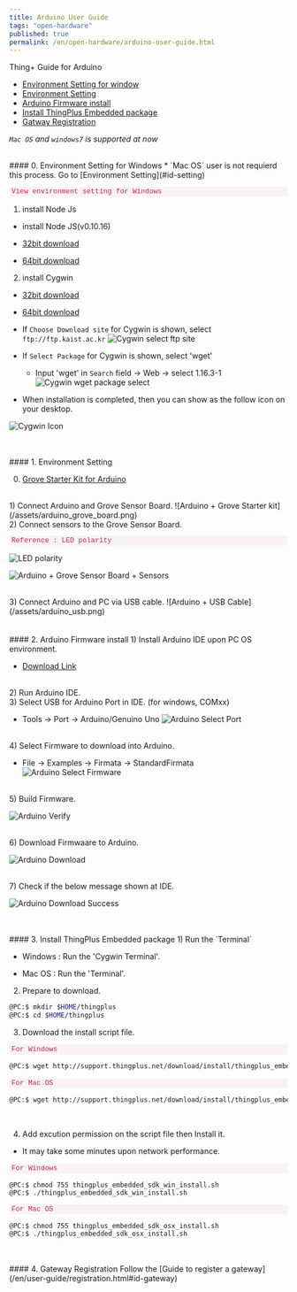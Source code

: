 ```yaml
---
title: Arduino User Guide
tags: "open-hardware"
published: true
permalink: /en/open-hardware/arduino-user-guide.html
---
```


Thing+ Guide for Arduino<br/>
<div id='win-setting'></div>

* [Environment Setting for window](#win-setting)
* [Environment Setting](#id-setting)
* [Arduino Firmware install](#id-firmware)
* [Install ThingPlus Embedded package](#id-package)
* [Gatway Registration](#id-register)

_`Mac OS` and `windows7` is supported at now_

<br/>
#### 0. Environment Setting for Windows 
* `Mac OS` user is not requierd this process. Go to [Environment Setting](#id-setting)

<p class="dwExpand" style="color:#c7254e; background-color:#f9f2f4; border-radius:4px; padding: 2px 4px; font-size: 90%; font-family: Menlo,Monaco,Consolas,Courier New,monospace;"> View environment setting for Windows</p>


1) install Node Js
- install Node JS(v0.10.16)

- <a href="https://nodejs.org/dist/v0.10.16/node-v0.10.16-x86.msi" target="_blank"> 32bit download</a>
- <a href="https://nodejs.org/dist/v0.10.16/x64/node-v0.10.16-x64.msi" target="_blank"> 64bit download</a>

2) install Cygwin 

- <a href="https://cygwin.com/setup-x86.exe" target="_blank"> 32bit download</a>
- <a href="https://cygwin.com/setup-x86_64.exe" target="_blank"> 64bit download</a>

- If `Choose Download site` for Cygwin is shown, select `ftp://ftp.kaist.ac.kr`
![Cygwin select ftp site](/assets/cygwin_site_select.png)

- If `Select Package` for Cygwin is shown, select 'wget'

  - Input 'wget' in `Search` field -> Web -> select 1.16.3-1 
![Cygwin wget package select](/assets/cygwin_wget.png)


- When installation is completed, then you can show as the follow icon on your desktop.

![Cygwin Icon](/assets/cygwin_icon.png)

<p class="dwExpand2"></p>


<div id='id-setting'></div>
<br/><br/>
#### 1. Environment Setting

0) <a href="http://www.seeedstudio.com/depot/Grove-Starter-Kit-for-Arduino-p-1855.html" target="_blank">Grove Starter Kit for Arduino</a>

<br/>
1) Connect Arduino and Grove Sensor Board.
![Arduino + Grove Starter kit](/assets/arduino_grove_board.png)

<br/>
2) Connect sensors to the Grove Sensor Board.<br/>

<p class="dwExpand" style="color:#c7254e; background-color:#f9f2f4; border-radius:4px; padding: 2px 4px; font-size: 90%; font-family: Menlo,Monaco,Consolas,Courier New,monospace;"> Reference : LED polarity</p>

![LED polarity](/assets/led.png)

<div class="dwExpand2"></div>

![Arduino + Grove Sensor Board + Sensors](/assets/arduino_sensors.png)

<br/>
3) Connect Arduino and PC via USB cable.
![Arduino + USB Cable](/assets/arduino_usb.png)

<div id='id-firmware'></div>
<br/><br/>
#### 2. Arduino Firmware install
1) Install Arduino IDE upon PC OS environment.

   - <a href="https://www.arduino.cc/en/Main/Software" target="_blank">Download Link</a>

<br/>
2) Run Arduino IDE.


<br/>
3) Select USB for Arduino Port in IDE. (for windows, COMxx)

   - Tools -> Port -> Arduino/Genuino Uno
![Arduino Select Port](/assets/arduino_ide_select_port.png)

<br/>
4) Select Firmware to download into Arduino.

   - File -> Examples -> Firmata -> StandardFirmata
![Arduino Select Firmware](/assets/arduino_ide_select_firmare.png)

<br/>
5) Build Firmware.

![Arduino Verify](/assets/arduino_ide_verify.png)

<br/>
6) Download Firmwaare to Arduino.

![Arduino Download](/assets/arduino_ide_upload.png)

<br/>
7) Check if the below message shown at IDE.

![Arduino Download Success](/assets/arduino_ide_upload_done.png)

<div id='id-package'></div>
<br/><br/>
#### 3. Install ThingPlus Embedded package
1) Run the `Terminal`

 - Windows : Run the 'Cygwin Terminal'.

 - Mac OS : Run the 'Terminal'.

2) Prepare to download.

```bash
@PC:$ mkdir $HOME/thingplus
@PC:$ cd $HOME/thingplus
```

3) Download the install script file.

<p class="dwExpand" style="color:#c7254e; background-color:#f9f2f4; border-radius:4px; padding: 2px 4px; font-size: 90%; font-family: Menlo,Monaco,Consolas,Courier New,monospace;"> For Windows</p>

```bash
@PC:$ wget http://support.thingplus.net/download/install/thingplus_embedded_sdk_win_install.sh
```

<div class="dwExpand2"></div>

<p class="dwExpand" style="color:#c7254e; background-color:#f9f2f4; border-radius:4px; padding: 2px 4px; font-size: 90%; font-family: Menlo,Monaco,Consolas,Courier New,monospace;"> For Mac OS</p>

```bash
@PC:$ wget http://support.thingplus.net/download/install/thingplus_embedded_sdk_osx_install.sh
```
<div class="dwExpand2"></div>
<br/>

4) Add excution permission on the script file then Install it.

- It may take some minutes upon network performance.

<p class="dwExpand" style="color:#c7254e; background-color:#f9f2f4; border-radius:4px; padding: 2px 4px; font-size: 90%; font-family: Menlo,Monaco,Consolas,Courier New,monospace;"> For Windows</p>

```
@PC:$ chmod 755 thingplus_embedded_sdk_win_install.sh
@PC:$ ./thingplus_embedded_sdk_win_install.sh
```
<div class="dwExpand2"></div>

<p class="dwExpand" style="color:#c7254e; background-color:#f9f2f4; border-radius:4px; padding: 2px 4px; font-size: 90%; font-family: Menlo,Monaco,Consolas,Courier New,monospace;"> For Mac OS</p>

```
@PC:$ chmod 755 thingplus_embedded_sdk_osx_install.sh
@PC:$ ./thingplus_embedded_sdk_osx_install.sh
```
<div class="dwExpand2"></div>

<div id='id-register'></div>
<br/><br/>
#### 4. Gateway Registration
Follow the [Guide to register a gateway](/en/user-guide/registration.html#id-gateway)

<a href="#" class="back-to-top" id="up" style="display: block;"><i class="fa fa-arrow-circle-up"></i></a> 

